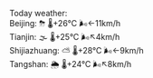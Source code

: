 Today weather:  
Beijing: ⛈   🌡️+26°C 🌬️←11km/h  
Tianjin: 🌫  🌡️+25°C 🌬️↖4km/h  
Shijiazhuang: ⛅️  🌡️+28°C 🌬️←9km/h  
Tangshan: 🌦   🌡️+24°C 🌬️↖8km/h  
